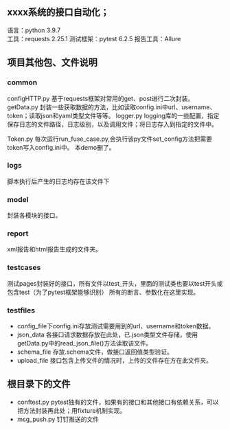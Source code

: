 ## xxxx系统的接口自动化； 
语言：python 3.9.7  
工具：requests 2.25.1 
测试框架：pytest 6.2.5 
报告工具：Allure 

## 项目其他包、文件说明
### common

configHTTP.py 基于requests框架对常用的get、post进行二次封装。
getData.py 封装一些获取数据的方法，比如读取config.ini中url、username、token；读取json和yaml类型文件等等。
logger.py logging库的一些配置，指定保存日志的文件路径，日志级别，以及调用文件；将日志存入到指定的文件中。

Token.py 每次运行run_fuse_case.py,会执行该py文件set_config方法把需要token写入config.ini中。 本demo删了。

### logs 

脚本执行后产生的日志均存在该文件下

### model

封装各模块的接口。

### report

xml报告和html报告生成的文件夹。

### testcases

测试pages封装好的接口，所有文件以test_开头，里面的测试类也要以test开头或包含test（为了pytest框架能够识别） 所有的断言、参数化在这里实现。

### testfiles

- config_file下config.ini存放测试需要用到的url、username和token数据。
- json_data 各接口请求数据存放在此处，已.json类型文件存储，使用getData.py中的read_json_file()方法读取该文件。
- schema_file 存放.schema文件，做接口返回值类型验证。
- upload_file 接口包含上传文件的情况时，上传的文件存在方在此文件夹。

## 根目录下的文件

- conftest.py pytest独有的文件，如果有的接口和其他接口有依赖关系，可以把方法封装再此处；用fixture机制实现。
- msg_push.py 钉钉推送的文件